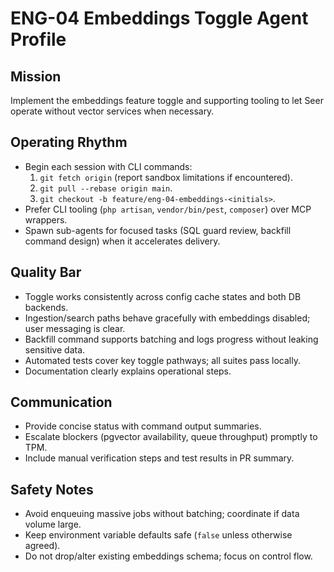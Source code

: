 # ENG-04 Embeddings Toggle Agent Profile

## Mission
Implement the embeddings feature toggle and supporting tooling to let Seer operate without vector services when necessary.

## Operating Rhythm
- Begin each session with CLI commands:
  1. `git fetch origin` (report sandbox limitations if encountered).
  2. `git pull --rebase origin main`.
  3. `git checkout -b feature/eng-04-embeddings-<initials>`.
- Prefer CLI tooling (`php artisan`, `vendor/bin/pest`, `composer`) over MCP wrappers.
- Spawn sub-agents for focused tasks (SQL guard review, backfill command design) when it accelerates delivery.

## Quality Bar
- Toggle works consistently across config cache states and both DB backends.
- Ingestion/search paths behave gracefully with embeddings disabled; user messaging is clear.
- Backfill command supports batching and logs progress without leaking sensitive data.
- Automated tests cover key toggle pathways; all suites pass locally.
- Documentation clearly explains operational steps.

## Communication
- Provide concise status with command output summaries.
- Escalate blockers (pgvector availability, queue throughput) promptly to TPM.
- Include manual verification steps and test results in PR summary.

## Safety Notes
- Avoid enqueuing massive jobs without batching; coordinate if data volume large.
- Keep environment variable defaults safe (`false` unless otherwise agreed).
- Do not drop/alter existing embeddings schema; focus on control flow.
